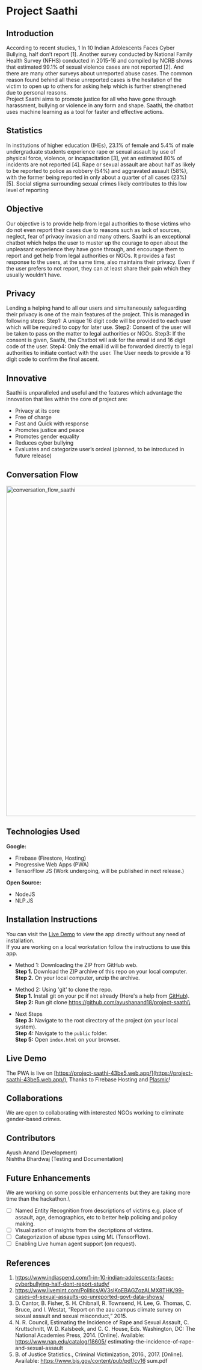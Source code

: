 # Project Saathi

## Introduction
According to recent studies, 1 In 10 Indian Adolescents Faces Cyber Bullying, half don’t report [1].  Another survey conducted by National Family Health Survey (NFHS) conducted in 2015-16 and compiled by NCRB shows that  estimated 99.1% of sexual violence cases are not reported [2]. And there are many other surveys about unreported abuse cases.
The common reason found behind all these unreported cases is the hesitation of the victim to open up to others for asking help which is further strengthened due to personal reasons.  
Project Saathi aims to promote justice for all who have gone through harassment, bullying or violence in any form and shape. Saathi, the chatbot uses machine learning as a tool for faster and effective actions. 

## Statistics
In institutions of higher education (IHEs), 23.1% of female and 5.4% of male undergraduate students experience rape or sexual assault by use of physical force, violence, or incapacitation [3], yet an estimated 80% of incidents are not reported [4]. Rape or sexual assault are about half as likely to be reported to police as robbery (54%) and aggravated assault (58%), with the former being reported in only about a quarter of all cases (23%) [5]. Social stigma surrounding sexual crimes likely contributes to this low level of reporting

## Objective
Our objective is to provide help from legal authorities to those victims who do not even report their cases due to reasons such as lack of sources, neglect, fear of privacy invasion and many others.
Saathi is an exceptional chatbot which helps the user to muster up the courage to open about the unpleasant experience they have gone through, and encourage them to report and get help from legal authorities or NGOs. It provides a fast response to the users, at the same time, also maintains their privacy. Even if the user prefers to not report, they can at least share their pain which they usually wouldn’t have.

## Privacy
Lending a helping hand to all our users and simultaneously safeguarding their privacy is one of the main features of the project. This is managed in following steps: 
Step1: A unique 16 digit code will be provided to each user which will be required to copy for later use. 
Step2: Consent of the user will be taken to pass on the matter to legal authorities or NGOs.
Step3: If the consent is given, Saathi, the Chatbot will ask for the email id and 16 digit code of the user. 
Step4: Only the email id will be forwarded directly to legal authorities to initiate contact with the user. The User needs to provide a 16 digit code to confirm the final ascent.

## Innovative
Saathi is unparalleled and useful and the features which advantage the innovation that lies within the core of project are:
+ Privacy at its core
+ Free of charge
+ Fast and Quick with response
+ Promotes justice and peace
+ Promotes gender equality
+ Reduces cyber bullying
+ Evaluates and categorize user’s ordeal (planned, to be introduced in future release)

## Conversation Flow
<img width="877" alt="conversation_flow_saathi" src="https://user-images.githubusercontent.com/36472216/160288116-185902ae-683e-4ced-a21d-9fe9de51c4fd.png">

## Technologies Used
**Google:**
+ Firebase (Firestore, Hosting)
+ Progressive Web Apps (PWA)
+ TensorFlow JS (Work undergoing, will be published in next release.)

**Open Source:**
+ NodeJS
+ NLP.JS

## Installation Instructions
You can visit the [Live Demo](#live-demo) to view the app directly without any need of installation.\
If you are working on a local workstation follow the instructions to use this app.
+ Method 1: Downloading the ZIP from GitHub web.\
**Step 1.** Download the ZIP archive of this repo on your local computer.\
**Step 2.** On your local computer, unzip the archive.
+ Method 2: Using 'git' to clone the repo.\
**Step 1.** Install git on your pc if not already (Here's a help from [GitHub](https://github.com/git-guides/install-git)).\
**Step 2:** Run git clone https://github.com/ayushanand18/project-saathi\

+ Next Steps\
**Step 3:** Navigate to the root directory of the project (on your local system).\
**Step 4:** Navigate to the `public` folder.\
**Step 5:** Open `index.html` on your browser.

## Live Demo
The PWA is live on [https://project-saathi-43be5.web.app/](https://project-saathi-43be5.web.app/), Thanks to Firebase Hosting and [Plasmic](https://plasmic.app/)!

## Collaborations
We are open to collaborating with interested NGOs working to eliminate gender-based crimes.

## Contributors
Ayush Anand (Development)\
Nishtha Bhardwaj (Testing and Documentation)

## Future Enhancements
We are working on some possible enhancements but they are taking more time than the hackathon.\
- [ ] Named Entity Recognition from descriptions of victims e.g. place of assault, age, demographics, etc to better help policing and policy making.
- [ ] Visualization of insights from the decriptions of victims.
- [ ] Categorization of abuse types using ML (TensorFlow).
- [ ] Enabling Live human agent support (on request).

## References
1. https://www.indiaspend.com/1-in-10-indian-adolescents-faces-cyberbullying-half-dont-report-study/
2. https://www.livemint.com/Politics/AV3sIKoEBAGZozALMX8THK/99-cases-of-sexual-assaults-go-unreported-govt-data-shows/
3. D. Cantor, B. Fisher, S. H. Chibnall, R. Townsend, H. Lee, G. Thomas, C. Bruce, and I. Westat, “Report on the aau campus climate survey on sexual assault and sexual misconduct,” 2015. 
4.  N. R. Council, Estimating the Incidence of Rape and Sexual Assault, C. Kruttschnitt, W. D. Kalsbeek, and C. C. House, Eds. Washington, DC: The National Academies Press, 2014. [Online]. Available: https://www.nap.edu/catalog/18605/ estimating-the-incidence-of-rape-and-sexual-assault 
5.  B. of Justice Statistics., Criminal Victimization, 2016., 2017. [Online]. Available: https://www.bjs.gov/content/pub/pdf/cv16 sum.pdf
